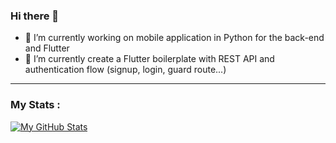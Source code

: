 ### Hi there 👋

- 🔭 I’m currently working on mobile application in Python for the back-end and Flutter
- 🌱 I’m currently create a Flutter boilerplate with REST API and authentication flow (signup, login, guard route...)

---
### My Stats :

[![My GitHub Stats](https://github-readme-stats.vercel.app/api/?username=cyrilmarceau&count_private=true&theme=tokyonight&showicons=true)]()

<!--
**cyrilmarceau/cyrilmarceau** is a ✨ _special_ ✨ repository because its `README.md` (this file) appears on your GitHub profile.
Here are some ideas to get you started:
- 🤔 I’m looking for help with ...
- 💬 Ask me about ...
- 📫 How to reach me: ...
- 😄 Pronouns: ...

-->

